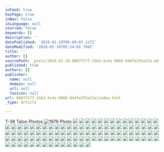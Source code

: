 ```yaml
---
inFeed: true
hasPage: true
inNav: false
inLanguage: null
starred: false
keywords: []
description: ''
datePublished: '2016-01-18T06:09:07.127Z'
dateModified: '2016-01-18T05:14:02.784Z'
title: ''
author: []
sourcePath: _posts/2016-01-18-8807f17f-3163-4c4a-9868-844fe255a23a.md
published: true
authors: []
publisher:
  name: null
  domain: null
  url: null
  favicon: null
url: 8807f17f-3163-4c4a-9868-844fe255a23a/index.html
_type: Article

---
```

T-38 Talon Photos
![1976 Photo](https://s3-us-west-2.amazonaws.com/the-grid-img/p/f80e3a6c3cd3ab55974bf6fc0cf0da86236a0210.jpg)
![](https://the-grid-user-content.s3-us-west-2.amazonaws.com/867fab6c-9048-40f6-9115-e64336d9a7dd.jpg)
![](https://the-grid-user-content.s3-us-west-2.amazonaws.com/cd0ae920-df85-4003-b8ff-d4b62acb1873.jpg)
![](https://the-grid-user-content.s3-us-west-2.amazonaws.com/d1280c68-7bc8-49d6-abdf-795457c33c76.jpg)
![](https://the-grid-user-content.s3-us-west-2.amazonaws.com/532444f5-8c32-4e15-8423-3204d53f05be.jpg)
![](https://the-grid-user-content.s3-us-west-2.amazonaws.com/6edd5700-00dd-42fc-a8c5-8d4f95caa8e2.jpg)
![](https://the-grid-user-content.s3-us-west-2.amazonaws.com/880795e3-d49e-426e-8584-fc9f6dc9db46.jpg)
![](https://the-grid-user-content.s3-us-west-2.amazonaws.com/0e14cf48-937e-4e89-b57f-6276445d7946.jpg)
![](https://the-grid-user-content.s3-us-west-2.amazonaws.com/7a627f2a-43db-4562-9289-5d7037bdbb35.jpg)
![](https://the-grid-user-content.s3-us-west-2.amazonaws.com/ae27095c-551c-4ad7-b092-7e1271ffdedf.jpg)
![](https://the-grid-user-content.s3-us-west-2.amazonaws.com/fbf5245a-80e3-483c-9469-74615e8735d3.jpg)
![](https://the-grid-user-content.s3-us-west-2.amazonaws.com/909418d4-8eb5-4271-86d0-6a1eaedccb6d.jpg)
![](https://the-grid-user-content.s3-us-west-2.amazonaws.com/9bdfe45a-3c35-45ca-aa69-4549e8c3805e.jpg)
![](https://the-grid-user-content.s3-us-west-2.amazonaws.com/060d59c5-f93c-45e1-a403-a78623f71a0d.jpg)
![](https://the-grid-user-content.s3-us-west-2.amazonaws.com/b46a4613-ab7b-4c9c-895d-c8408954038a.jpg)
![](https://the-grid-user-content.s3-us-west-2.amazonaws.com/6dc4cb2d-ff49-4f84-8b60-8a5b768012ec.jpg)
![](https://the-grid-user-content.s3-us-west-2.amazonaws.com/b5dcd6b9-ac0d-4805-9b3a-dc406f1c9cc5.jpg)
![](https://the-grid-user-content.s3-us-west-2.amazonaws.com/16f86d1f-41c9-4b74-806f-974de43c96d3.jpg)
![](https://the-grid-user-content.s3-us-west-2.amazonaws.com/e47f3d97-b53d-4fb2-a94a-3cc57919eb48.jpg)
![](https://the-grid-user-content.s3-us-west-2.amazonaws.com/5967404f-e82e-4f25-8f1f-789c249181aa.jpg)
![](https://the-grid-user-content.s3-us-west-2.amazonaws.com/30b784a8-c866-47af-9559-3c0c3c93d10c.jpg)
![](https://the-grid-user-content.s3-us-west-2.amazonaws.com/f486c9d4-47a2-4125-8e96-afb1bf71e863.jpg)
![](https://the-grid-user-content.s3-us-west-2.amazonaws.com/fd40801a-27f6-4c74-9b64-326c95c38ce8.jpg)
![](https://the-grid-user-content.s3-us-west-2.amazonaws.com/47982bac-7cca-4d7f-b5c6-cfdaecb04424.jpg)
![](https://the-grid-user-content.s3-us-west-2.amazonaws.com/9e72571d-1d8b-4e7f-8270-4734ca019757.jpg)
![](https://the-grid-user-content.s3-us-west-2.amazonaws.com/ba71a9ea-6c38-4f75-b258-c8b5ee7c84b3.jpg)
![](https://the-grid-user-content.s3-us-west-2.amazonaws.com/417e6e44-633c-4f6f-9d2c-014f9362d18e.jpg)
![](https://the-grid-user-content.s3-us-west-2.amazonaws.com/1d784731-9fa2-4e23-a2a6-aeb9d86c7353.jpg)
![](https://the-grid-user-content.s3-us-west-2.amazonaws.com/74435536-a90b-4b9b-bb96-e284d7f51a79.jpg)
![](https://the-grid-user-content.s3-us-west-2.amazonaws.com/09196df1-d8ec-43dd-bf84-40f031905cae.jpg)
![](https://the-grid-user-content.s3-us-west-2.amazonaws.com/88eaff1b-f735-4879-9086-15f73e623a3f.jpg)
![](https://the-grid-user-content.s3-us-west-2.amazonaws.com/528cefb1-74bd-4369-b252-f08d7513f485.jpg)
![](https://the-grid-user-content.s3-us-west-2.amazonaws.com/0363a474-adc1-4988-a5b0-9a0cec6bac58.jpg)
![](https://the-grid-user-content.s3-us-west-2.amazonaws.com/44256423-545b-454a-b17d-cf8f401a346b.jpg)
![](https://the-grid-user-content.s3-us-west-2.amazonaws.com/02b088e8-c1d6-4665-a098-c889611c5948.jpg)
![](https://the-grid-user-content.s3-us-west-2.amazonaws.com/414ce85d-4ba1-4155-90c2-df80f293040a.jpg)
![](https://the-grid-user-content.s3-us-west-2.amazonaws.com/89793334-956c-4418-9bd1-940e46901a47.jpg)
![](https://the-grid-user-content.s3-us-west-2.amazonaws.com/966c8c97-f7c0-4116-8c9c-52f37696ee31.jpg)
![](https://the-grid-user-content.s3-us-west-2.amazonaws.com/50c2c79d-9381-4ef8-9b61-16f70d0bd0ae.jpg)
![](https://the-grid-user-content.s3-us-west-2.amazonaws.com/ade9055c-5c26-4a9a-92d6-bd1d2e2f9501.jpg)
![](https://the-grid-user-content.s3-us-west-2.amazonaws.com/e161e617-b872-402d-8bb2-cab73ec9c472.jpg)
![](https://the-grid-user-content.s3-us-west-2.amazonaws.com/46e1860e-2431-4621-8e06-c0fb552092e0.jpg)
![](https://the-grid-user-content.s3-us-west-2.amazonaws.com/16ae5fa7-1a6c-44fc-9f7f-349d21d77a72.jpg)
![](https://the-grid-user-content.s3-us-west-2.amazonaws.com/3eca50e5-b13b-4a34-9657-9365a7b96907.jpg)
![](https://the-grid-user-content.s3-us-west-2.amazonaws.com/7b322220-c87e-416c-ab51-fa8b9b41cf4a.jpg)
![](https://the-grid-user-content.s3-us-west-2.amazonaws.com/81dd228c-aa52-466b-bedd-0c8250740a0c.jpg)
![](https://the-grid-user-content.s3-us-west-2.amazonaws.com/89654f53-15e3-42dd-8958-0622343440b1.jpg)
![](https://the-grid-user-content.s3-us-west-2.amazonaws.com/ec910d09-d45a-4656-86cf-fee1df4eb0ab.jpg)
![](https://the-grid-user-content.s3-us-west-2.amazonaws.com/862fa4a3-9044-49f8-94c8-213f20ff2f17.jpg)
![](https://the-grid-user-content.s3-us-west-2.amazonaws.com/1024142a-8205-4490-b5ca-9af1d6fd1b43.jpg)
![](https://the-grid-user-content.s3-us-west-2.amazonaws.com/d078d5db-91a3-41f2-851a-d2b0cd7818bf.jpg)
![](https://the-grid-user-content.s3-us-west-2.amazonaws.com/1bda9a6c-7f1b-4ef1-8b71-a080bbc9273e.jpg)
![](https://the-grid-user-content.s3-us-west-2.amazonaws.com/c47c71de-3fe6-4249-a978-76816df98579.jpg)
![](https://the-grid-user-content.s3-us-west-2.amazonaws.com/edc43736-49db-45c1-a2d9-30d823fa38ed.jpg)
![](https://the-grid-user-content.s3-us-west-2.amazonaws.com/b85e1945-6768-4381-a4ac-9464593886e8.jpg)
![](https://the-grid-user-content.s3-us-west-2.amazonaws.com/374097e0-512a-45ea-8762-25c39d6512fc.jpg)
![](https://the-grid-user-content.s3-us-west-2.amazonaws.com/af3dc3ad-7ccd-4c8a-ac1b-1c1d6aa41358.jpg)
![](https://the-grid-user-content.s3-us-west-2.amazonaws.com/1fc3bf3d-886a-4257-ba13-78176b947aaf.jpg)
![](https://the-grid-user-content.s3-us-west-2.amazonaws.com/2d3dd1ed-468c-4352-b8c2-fd8b707d12c3.jpg)
![](https://the-grid-user-content.s3-us-west-2.amazonaws.com/e806b222-e202-4533-8b8f-a28eb78167aa.jpg)
![](https://the-grid-user-content.s3-us-west-2.amazonaws.com/f4827ba4-8b30-4a44-be52-13638e5f8383.jpg)
![](https://the-grid-user-content.s3-us-west-2.amazonaws.com/ee4d55ac-6450-4400-a4c0-f4f243452aba.jpg)
![](https://the-grid-user-content.s3-us-west-2.amazonaws.com/13b294ab-98a8-4800-b700-9437f2e11d59.jpg)
![](https://the-grid-user-content.s3-us-west-2.amazonaws.com/bbb6ec7d-e45e-479d-a88e-213683c820c1.jpg)
![](https://the-grid-user-content.s3-us-west-2.amazonaws.com/e73a3f71-ec26-4a50-af75-18dcb117b423.jpg)
![](https://the-grid-user-content.s3-us-west-2.amazonaws.com/0d78d1bb-558f-4fe7-8cf4-41f4fc5b6fd2.jpg)
![](https://the-grid-user-content.s3-us-west-2.amazonaws.com/f3324edf-f8f2-4d61-b1d6-03ad1f704a7a.jpg)
![](https://the-grid-user-content.s3-us-west-2.amazonaws.com/9c2dbed6-a4a1-487b-9c04-f0c8281c6345.jpg)
![](https://the-grid-user-content.s3-us-west-2.amazonaws.com/8d0a85d2-82b8-4cee-ae70-0c045110165d.jpg)
![](https://the-grid-user-content.s3-us-west-2.amazonaws.com/0e6d4d1f-1bd9-4feb-b7ee-28e655528b16.jpg)
![](https://the-grid-user-content.s3-us-west-2.amazonaws.com/75394865-d123-4f50-8b8c-85bcbfa6400e.jpg)
![](https://the-grid-user-content.s3-us-west-2.amazonaws.com/7b8efc32-a3f2-481f-a1c3-53ee5862b0fc.jpg)
![](https://the-grid-user-content.s3-us-west-2.amazonaws.com/96e1931b-5dbd-4f6b-b60b-c9153bc42130.jpg)
![](https://the-grid-user-content.s3-us-west-2.amazonaws.com/40a15de5-ac02-4c05-b7ee-d7012caedd41.jpg)
![](https://the-grid-user-content.s3-us-west-2.amazonaws.com/31a73d32-bcac-478b-aeb6-604897291d96.jpg)
![](https://the-grid-user-content.s3-us-west-2.amazonaws.com/cbb788f5-3696-4303-8162-e606352ab16f.jpg)
![](https://the-grid-user-content.s3-us-west-2.amazonaws.com/e1f076a6-d8b7-4bf0-93ad-d318d0e4cb89.jpg)
![](https://the-grid-user-content.s3-us-west-2.amazonaws.com/b3e56006-c167-4340-b8ac-3cc5e665d23d.jpg)
![](https://the-grid-user-content.s3-us-west-2.amazonaws.com/e81c6206-98df-419d-ad42-d74e81ad0bfe.jpg)
![](https://the-grid-user-content.s3-us-west-2.amazonaws.com/5c8d07e9-6a21-486f-b55c-96b51e2d12d8.jpg)
![](https://the-grid-user-content.s3-us-west-2.amazonaws.com/2cdf4aac-2244-42e2-9127-9866ed9f24f6.jpg)
![](https://the-grid-user-content.s3-us-west-2.amazonaws.com/417894b3-6a91-4f8c-b90c-c0916f2fd637.jpg)
![](https://the-grid-user-content.s3-us-west-2.amazonaws.com/bd7b29ac-88f3-4dad-a31d-7bd1804d88a7.jpg)
![](https://the-grid-user-content.s3-us-west-2.amazonaws.com/608db84b-dcbd-4445-8709-894ebb134c98.jpg)
![](https://the-grid-user-content.s3-us-west-2.amazonaws.com/7afd3d78-597d-47f7-9dae-c7aaca3d4beb.jpg)
![](https://the-grid-user-content.s3-us-west-2.amazonaws.com/9e8445d9-3ed0-451b-998f-f755d3f3efec.jpg)
![](https://the-grid-user-content.s3-us-west-2.amazonaws.com/08108e46-dd7e-4340-acb4-2381e9ae6495.jpg)
![](https://the-grid-user-content.s3-us-west-2.amazonaws.com/0ff8d67a-6a8a-4078-9b58-89a685854a14.jpg)
![](https://the-grid-user-content.s3-us-west-2.amazonaws.com/f3018730-1983-4add-8eec-83f972e085c8.jpg)
![](https://the-grid-user-content.s3-us-west-2.amazonaws.com/f902ca1c-abd1-41c6-8953-56ded4b4419e.jpg)
![](https://the-grid-user-content.s3-us-west-2.amazonaws.com/3803718e-1179-4658-b9d1-9066fc950ba9.jpg)
![](https://the-grid-user-content.s3-us-west-2.amazonaws.com/17a4f515-434f-4086-908c-6414230ce099.jpg)
![](https://the-grid-user-content.s3-us-west-2.amazonaws.com/6deb2df3-1130-4e07-b9b9-739cf3529c57.jpg)
![](https://the-grid-user-content.s3-us-west-2.amazonaws.com/9e21352a-a4ec-4d83-9e16-ad0f79d11d54.jpg)
![](https://the-grid-user-content.s3-us-west-2.amazonaws.com/ddc26554-a69a-4970-bdc0-81f3b5b10a36.jpg)
![](https://the-grid-user-content.s3-us-west-2.amazonaws.com/81d976b7-96a4-4abe-b89e-1397001b03a3.jpg)
![](https://the-grid-user-content.s3-us-west-2.amazonaws.com/385baac7-3d81-481b-ab26-bb02bec06dcc.jpg)
![](https://the-grid-user-content.s3-us-west-2.amazonaws.com/6208c4f9-1b0e-4b9e-8737-a6d8f49683fc.jpg)
![](https://the-grid-user-content.s3-us-west-2.amazonaws.com/29aa2d2e-4bf4-4a2a-815e-0b47d662d863.jpg)
![](https://the-grid-user-content.s3-us-west-2.amazonaws.com/81d5a5d9-ee90-4bca-9854-0c30cce0ff1d.jpg)
![](https://the-grid-user-content.s3-us-west-2.amazonaws.com/c58cb097-1dad-4c07-b765-cab24465b2ea.jpg)
![](https://the-grid-user-content.s3-us-west-2.amazonaws.com/134788f2-b5f9-447f-ac75-07a1fd73a603.jpg)
![](https://the-grid-user-content.s3-us-west-2.amazonaws.com/1eaf92d6-1584-41dd-896c-5fdd1135aa5c.jpg)
![](https://the-grid-user-content.s3-us-west-2.amazonaws.com/00d27db0-6bd1-40ac-bfa3-335d91f36bd9.jpg)